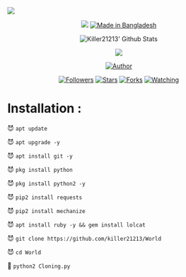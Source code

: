 ![](https://img.shields.io/badge/AK-Killet-orange?style=for-the-badge&logo=python.svg) 
<p align="center">
<img src="blackmafia3.gif">
<a href="#"><img title="Made in Bangladesh" src="https://img.shields.io/badge/MADE%20IN-Bangladesh-green?colorA=%23ff0000&colorB=%23017e40&style=for-the-badge"></a>
</p>
<p align="center">
  <img alt="Killer21213' Github Stats" src="https://github-readme-stats.vercel.app/api?username=killer21213&show_icons=true&include_all_commits=true&hide_border=true" />
<!--  <img alt="profile pic" width="195px" src="https://avatars2.githubusercontent.com/u/26059688?s=460&u=d41b000a62eab50d000c3da604d151cec27bd850&v=4" />  -->
<!--  <img src="https://github-readme-stats.anuraghazra1.vercel.app/api/top-langs/?username=killer212130&hide=ruby,perl&hide_border=true" />  -->
</p>
<p align="center">
<img src="blackmafia5.gif">
<p align="center">
<p align="center">
<a href="https://github.com/killer21213"><img title="Author" src="https://img.shields.io/badge/Author-killer21213-red.svg?style=for-the-badge&logo=github"></a>
</p>
<p align="center">
<a href="https://github.com/killer21213/followers"><img title="Followers" src="https://img.shields.io/github/followers/killer21213?color=blue&style=flat-square"></a>
<a href="https://github.com/killer21213/World/stargazers/"><img title="Stars" src="https://img.shields.io/github/stars/killer21213/World?color=red&style=flat-square"></a>
<a href="https://github.com/killer21213/World/network/members"><img title="Forks" src="https://img.shields.io/github/forks/killer21213/World?color=red&style=flat-square"></a>
<a href="https://github.com/killer21213/World/watchers"><img title="Watching" src="https://img.shields.io/github/watchers/killer21213/World?label=Watchers&color=blue&style=flat-square"></a>
</p>

# Installation :


😈 `apt update`

😈 `apt upgrade -y`

😈 `apt install git -y`

😈 `pkg install python`

😈 `pkg install python2 -y`

😈 `pip2 install requests`

😈 `pip2 install mechanize`

😈 `apt install ruby -y && gem install lolcat`

😈 `git clone https://github.com/killer21213/World`

😈 `cd World`

👾 `python2 Cloning.py`


